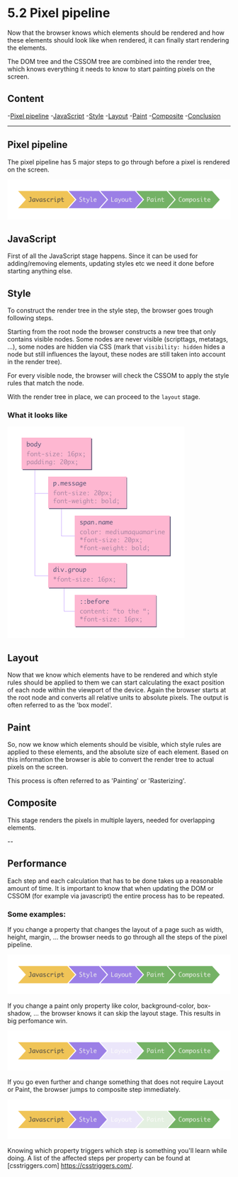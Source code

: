 # 5.2 Pixel pipeline

Now that the browser knows which elements should be rendered and how these elements should look like when rendered, it
can finally start rendering the elements.

The DOM tree and the CSSOM tree are combined into the render tree, which knows everything it needs to know to start
painting pixels on the screen.

## Content

-[Pixel pipeline](#pixel-pipeline)
-[JavaScript](#javascript)
-[Style](#style)
-[Layout](#layout)
-[Paint](#paint)
-[Composite](#composite)
-[Conclusion](#conclusion)

---

## Pixel pipeline

The pixel pipeline has 5 major steps to go through before a pixel is rendered on the screen.

![cssom](../../assets/pipeline.png)

## JavaScript

First of all the JavaScript stage happens. Since it can be used for adding/removing elements, updating styles etc we need
it done before starting anything else.

## Style

To construct the render tree in the style step, the browser goes trough following steps.

Starting from the root node the browser constructs a new tree that only contains visible nodes. Some nodes are never
visible (scripttags, metatags, ...), some nodes are hidden via CSS (mark that `visibility: hidden` hides a node but
still influences the layout, these nodes are still taken into account in the render tree).

For every visible node, the browser will check the CSSOM to apply the style rules that match the node.

With the render tree in place, we can proceed to the `layout` stage.

### What it looks like

![cssom](../../assets/render-tree.png)

## Layout

Now that we know which elements have to be rendered and which style rules should be applied to them we can start
calculating the exact position of each node within the viewport of the device. Again the browser starts at the root node
and converts all relative units to absolute pixels. The output is often referred to as the 'box model'.


## Paint

So, now we know which elements should be visible, which style rules are applied to these elements, and the absolute
size of each element. Based on this information the browser is able to convert the render tree to actual pixels on the
screen.

This process is often referred to as 'Painting' or 'Rasterizing'.

## Composite

This stage renders the pixels in multiple layers, needed for overlapping elements.

--

## Performance

Each step and each calculation that has to be done takes up a reasonable amount of time. It is important to know that
when updating the DOM or CSSOM (for example via javascript) the entire process has to be repeated.

### Some examples:

If you change a property that changes the layout of a page such as width, height, margin, ... the browser needs to go
through all the steps of the pixel pipeline.

![cssom](../../assets/pipeline.png)

If you change a paint only property like color, background-color, box-shadow, ... the browser knows it can skip the layout
stage. This results in big perfomance win.

![cssom](../../assets/pipeline-no-layout.png)

If you go even further and change something that does not require Layout or Paint, the browser jumps to composite step
immediately.

![cssom](../../assets/pipeline-no-paint.png)

Knowing which property triggers which step is something you'll learn while doing. A list of the affected steps per
property can be found at [csstriggers.com] https://csstriggers.com/.
